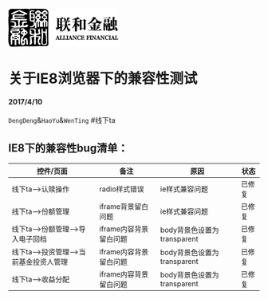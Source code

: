 [![N|Solid](../img/safs_logo.png)](https://www.cn-abs.com/Market/MarketSummary.aspx)

# 关于IE8浏览器下的兼容性测试

#### 2017/4/10

`DengDeng`&`HaoYu`&`WenTing`
#线下ta
## IE8下的兼容性bug清单：

| 控件/页面 | 备注 | 原因 | 状态 |
| ------- | ----- | ----- | ---- |
| 线下ta-->认赎操作| radio样式错误 | ie样式兼容问题 | 已修复 |
| 线下ta-->份额管理| iframe背景留白问题 | ie样式兼容问题 | 已修复 |
| 线下ta-->份额管理-->导入电子回档| iframe内容背景留白问题 | body背景色设置为 transparent | 已修复 |
| 线下ta-->投资管理-->当前基金投资人管理| iframe内容背景留白问题 | body背景色设置为 transparent | 已修复 |
| 线下ta-->收益分配| iframe内容背景留白问题 | body背景色设置为 transparent | 已修复 |



